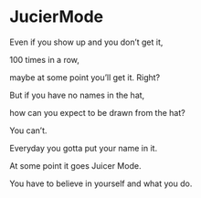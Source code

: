 # JucierMode
Even if you show up and you don’t get it,

100 times in a row,

maybe at some point you’ll get it. Right?

But if you have no names in the hat,

how can you expect to be drawn from the hat?

You can’t.

Everyday you gotta put your name in it.

At some point it goes Juicer Mode.

You have to believe in yourself and what you do.
